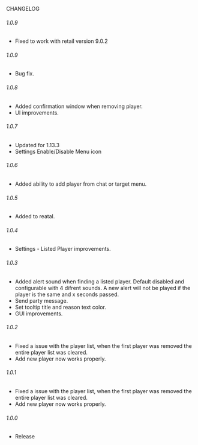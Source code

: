 CHANGELOG

###### 1.0.9
- Fixed to work with retail version 9.0.2

###### 1.0.9
- Bug fix.

###### 1.0.8
- Added confirmation window when removing player.
- UI improvements.

###### 1.0.7
- Updated for 1.13.3
- Settings Enable/Disable Menu icon

###### 1.0.6
- Added ability to add player from chat or target menu.

###### 1.0.5
- Added to reatal.

###### 1.0.4
- Settings - Listed Player improvements.

###### 1.0.3
- Added alert sound when finding a listed player. Default disabled and configurable with 4 difrent sounds. A new alert will not be played if the player is the same and x seconds passed.
- Send party message.
- Set tooltip title and reason text color.
- GUI improvements.

###### 1.0.2
- Fixed a issue with the player list, when the first player was removed the entire player list was cleared.
- Add new player now works properly.

###### 1.0.1
- Fixed a issue with the player list, when the first player was removed the entire player list was cleared.
- Add new player now works properly.

###### 1.0.0 
- Release
